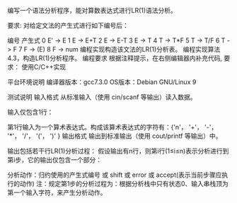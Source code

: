 编写一个语法分析程序，能对算数表达式进行LR(1)语法分析。

要求:
对给定文法的产生式进行如下编号后：

编号	产生式
0	E' -> E
1	E -> E+T
2	E -> E-T
3	E -> T
4	T -> T*F
5	T -> T/F
6	T -> F
7	F -> (E)
8	F -> num
编程实现构造该文法的LR(1)分析表。
编程实现算法4.3，构造LR(1)分析程序。
编程要求
根据注释提示，在右侧编辑器内补充代码,
要求： 使用C/C++实现

平台环境说明
编译器版本：gcc7.3.0 
OS版本：Debian GNU/Linux 9 

测试说明
输入格式
从标准输入（使用 cin/scanf 等输出）读入数据。

输入仅包含1行：

第1行输入为一个算术表达式。构成该算术表达式的字符有：{'n'， '+'， '-'， '*'， '/'， '('， ')' }
输出格式
输出到标准输出（使用 cout/printf 等输出）中。  

输出包括若干行LR(1)分析过程：
假设输出有n行，则第i行(1≤i≤n)表示分析进行到第i步，它的输出仅包含一个部分：

分析动作：归约使用的产生式编号 或 shift 或 error 或 accept(表示当前步骤应执行的动作)
注：规定第1步的分析过程为：根据分析栈中只有状态0、输入串栈顶为第一个输入字符，来产生分析动作。